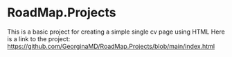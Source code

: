 # RoadMap.Projects

This is a basic project for creating a simple single cv page using HTML
Here is a link to the project:
https://github.com/GeorginaMD/RoadMap.Projects/blob/main/index.html
